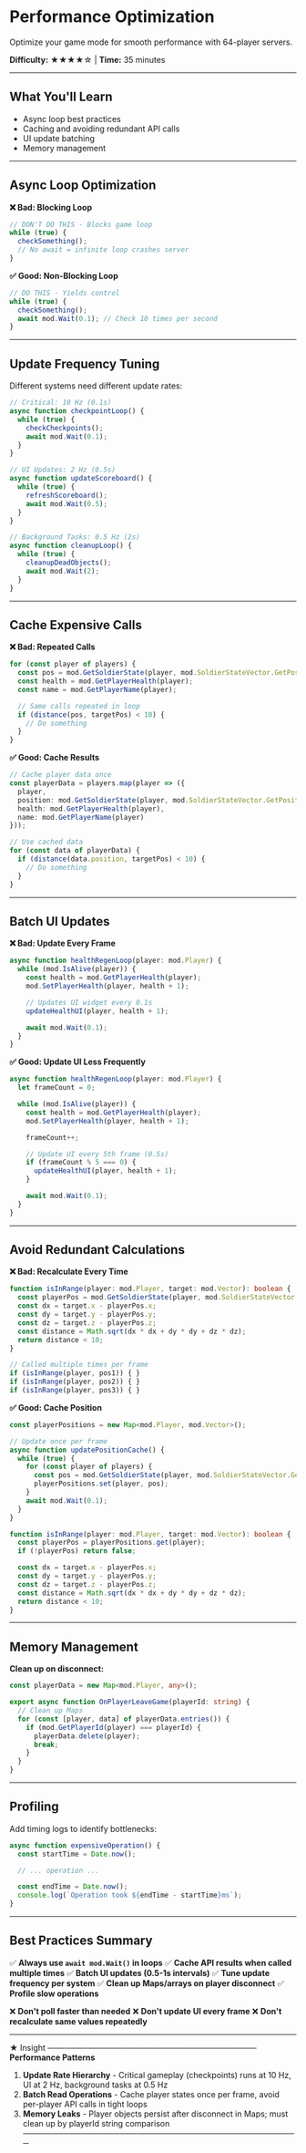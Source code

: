 # Performance Optimization

Optimize your game mode for smooth performance with 64-player servers.

**Difficulty:** ★★★★☆ | **Time:** 35 minutes

---

## What You'll Learn

- Async loop best practices
- Caching and avoiding redundant API calls
- UI update batching
- Memory management

---

## Async Loop Optimization

**❌ Bad: Blocking Loop**

```typescript
// DON'T DO THIS - Blocks game loop
while (true) {
  checkSomething();
  // No await = infinite loop crashes server
}
```

**✅ Good: Non-Blocking Loop**

```typescript
// DO THIS - Yields control
while (true) {
  checkSomething();
  await mod.Wait(0.1); // Check 10 times per second
}
```

---

## Update Frequency Tuning

Different systems need different update rates:

```typescript
// Critical: 10 Hz (0.1s)
async function checkpointLoop() {
  while (true) {
    checkCheckpoints();
    await mod.Wait(0.1);
  }
}

// UI Updates: 2 Hz (0.5s)
async function updateScoreboard() {
  while (true) {
    refreshScoreboard();
    await mod.Wait(0.5);
  }
}

// Background Tasks: 0.5 Hz (2s)
async function cleanupLoop() {
  while (true) {
    cleanupDeadObjects();
    await mod.Wait(2);
  }
}
```

---

## Cache Expensive Calls

**❌ Bad: Repeated Calls**

```typescript
for (const player of players) {
  const pos = mod.GetSoldierState(player, mod.SoldierStateVector.GetPosition);
  const health = mod.GetPlayerHealth(player);
  const name = mod.GetPlayerName(player);

  // Same calls repeated in loop
  if (distance(pos, targetPos) < 10) {
    // Do something
  }
}
```

**✅ Good: Cache Results**

```typescript
// Cache player data once
const playerData = players.map(player => ({
  player,
  position: mod.GetSoldierState(player, mod.SoldierStateVector.GetPosition),
  health: mod.GetPlayerHealth(player),
  name: mod.GetPlayerName(player)
}));

// Use cached data
for (const data of playerData) {
  if (distance(data.position, targetPos) < 10) {
    // Do something
  }
}
```

---

## Batch UI Updates

**❌ Bad: Update Every Frame**

```typescript
async function healthRegenLoop(player: mod.Player) {
  while (mod.IsAlive(player)) {
    const health = mod.GetPlayerHealth(player);
    mod.SetPlayerHealth(player, health + 1);

    // Updates UI widget every 0.1s
    updateHealthUI(player, health + 1);

    await mod.Wait(0.1);
  }
}
```

**✅ Good: Update UI Less Frequently**

```typescript
async function healthRegenLoop(player: mod.Player) {
  let frameCount = 0;

  while (mod.IsAlive(player)) {
    const health = mod.GetPlayerHealth(player);
    mod.SetPlayerHealth(player, health + 1);

    frameCount++;

    // Update UI every 5th frame (0.5s)
    if (frameCount % 5 === 0) {
      updateHealthUI(player, health + 1);
    }

    await mod.Wait(0.1);
  }
}
```

---

## Avoid Redundant Calculations

**❌ Bad: Recalculate Every Time**

```typescript
function isInRange(player: mod.Player, target: mod.Vector): boolean {
  const playerPos = mod.GetSoldierState(player, mod.SoldierStateVector.GetPosition);
  const dx = target.x - playerPos.x;
  const dy = target.y - playerPos.y;
  const dz = target.z - playerPos.z;
  const distance = Math.sqrt(dx * dx + dy * dy + dz * dz);
  return distance < 10;
}

// Called multiple times per frame
if (isInRange(player, pos1)) { }
if (isInRange(player, pos2)) { }
if (isInRange(player, pos3)) { }
```

**✅ Good: Cache Position**

```typescript
const playerPositions = new Map<mod.Player, mod.Vector>();

// Update once per frame
async function updatePositionCache() {
  while (true) {
    for (const player of players) {
      const pos = mod.GetSoldierState(player, mod.SoldierStateVector.GetPosition);
      playerPositions.set(player, pos);
    }
    await mod.Wait(0.1);
  }
}

function isInRange(player: mod.Player, target: mod.Vector): boolean {
  const playerPos = playerPositions.get(player);
  if (!playerPos) return false;

  const dx = target.x - playerPos.x;
  const dy = target.y - playerPos.y;
  const dz = target.z - playerPos.z;
  const distance = Math.sqrt(dx * dx + dy * dy + dz * dz);
  return distance < 10;
}
```

---

## Memory Management

**Clean up on disconnect:**

```typescript
const playerData = new Map<mod.Player, any>();

export async function OnPlayerLeaveGame(playerId: string) {
  // Clean up Maps
  for (const [player, data] of playerData.entries()) {
    if (mod.GetPlayerId(player) === playerId) {
      playerData.delete(player);
      break;
    }
  }
}
```

---

## Profiling

Add timing logs to identify bottlenecks:

```typescript
async function expensiveOperation() {
  const startTime = Date.now();

  // ... operation ...

  const endTime = Date.now();
  console.log(`Operation took ${endTime - startTime}ms`);
}
```

---

## Best Practices Summary

✅ **Always use `await mod.Wait()` in loops**
✅ **Cache API results when called multiple times**
✅ **Batch UI updates (0.5-1s intervals)**
✅ **Tune update frequency per system**
✅ **Clean up Maps/arrays on player disconnect**
✅ **Profile slow operations**

❌ **Don't poll faster than needed**
❌ **Don't update UI every frame**
❌ **Don't recalculate same values repeatedly**

---

★ Insight ─────────────────────────────────────
**Performance Patterns**
1. **Update Rate Hierarchy** - Critical gameplay (checkpoints) runs at 10 Hz, UI at 2 Hz, background tasks at 0.5 Hz
2. **Batch Read Operations** - Cache player states once per frame, avoid per-player API calls in tight loops
3. **Memory Leaks** - Player objects persist after disconnect in Maps; must clean up by playerId string comparison
─────────────────────────────────────────────────
